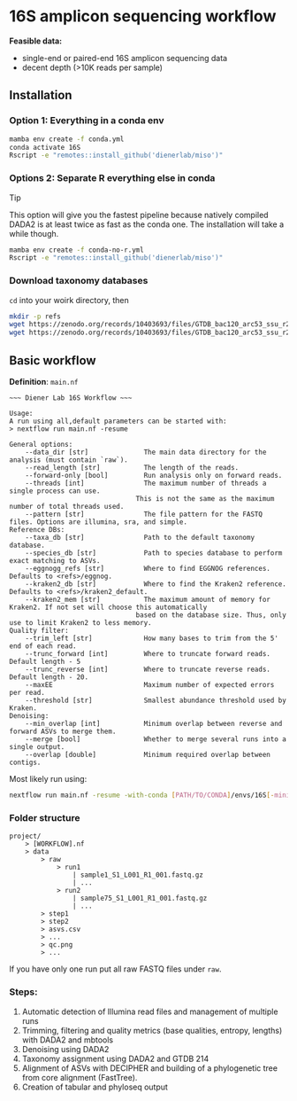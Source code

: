 # 16S amplicon sequencing workflow

**Feasible data:**

- single-end or paired-end 16S amplicon sequencing data
- decent depth (>10K reads per sample)

## Installation

### Option 1: Everything in a conda env

```bash
mamba env create -f conda.yml
conda activate 16S
Rscript -e "remotes::install_github('dienerlab/miso')"
```

### Options 2: Separate R everything else in conda


> [!TIP]
> This option will give you the fastest pipeline because natively compiled DADA2 is
> at least twice as fast as the conda one. The installation will take a while though.

```bash
mamba env create -f conda-no-r.yml
Rscript -e "remotes::install_github('dienerlab/miso')"
```

### Download taxonomy databases

`cd` into your woirk directory, then

```bash
mkdir -p refs
wget https://zenodo.org/records/10403693/files/GTDB_bac120_arc53_ssu_r214_genus.fa.gz?download=1 -O GTDB_bac120_arc53_ssu_r214_genus.fa.gz
wget https://zenodo.org/records/10403693/files/GTDB_bac120_arc53_ssu_r214_species.fa.gz?download=1 -O GTDB_bac120_arc53_ssu_r214_species.fa.gz
```

## Basic workflow

**Definition**: `main.nf`

```text
~~~ Diener Lab 16S Workflow ~~~

Usage:
A run using all,default parameters can be started with:
> nextflow run main.nf -resume

General options:
    --data_dir [str]              The main data directory for the analysis (must contain `raw`).
    --read_length [str]           The length of the reads.
    --forward-only [bool]         Run analysis only on forward reads.
    --threads [int]               The maximum number of threads a single process can use.
                                This is not the same as the maximum number of total threads used.
    --pattern [str]               The file pattern for the FASTQ files. Options are illumina, sra, and simple.
Reference DBs:
    --taxa_db [str]               Path to the default taxonomy database.
    --species_db [str]            Path to species database to perform exact matching to ASVs.
    --eggnogg_refs [str]          Where to find EGGNOG references. Defaults to <refs>/eggnog.
    --kraken2_db [str]            Where to find the Kraken2 reference. Defaults to <refs>/kraken2_default.
    --kraken2_mem [str]           The maximum amount of memory for Kraken2. If not set will choose this automatically
                                based on the database size. Thus, only use to limit Kraken2 to less memory.
Quality filter:
    --trim_left [str]             How many bases to trim from the 5' end of each read.
    --trunc_forward [int]         Where to truncate forward reads. Default length - 5
    --trunc_reverse [int]         Where to truncate reverse reads. Default length - 20.
    --maxEE                       Maximum number of expected errors per read.
    --threshold [str]             Smallest abundance threshold used by Kraken.
Denoising:
    --min_overlap [int]           Minimum overlap between reverse and forward ASVs to merge them.
    --merge [bool]                Whether to merge several runs into a single output.
    --overlap [double]            Minimum required overlap between contigs.
```

Most likely run using:

```bash
nextflow run main.nf -resume -with-conda [PATH/TO/CONDA]/envs/16S[-minimal]
```

### Folder structure

```
project/
    > [WORKFLOW].nf
    > data
        > raw
            > run1
                | sample1_S1_L001_R1_001.fastq.gz
                | ...
            > run2
                | sample75_S1_L001_R1_001.fastq.gz
                | ...
        > step1
        > step2
        > asvs.csv
        > ...
        > qc.png
        > ...
```

If you have only one run put all raw FASTQ files under `raw`.

### Steps:

1. Automatic detection of Illumina read files and management of multiple runs
2. Trimming, filtering and quality metrics (base qualities, entropy, lengths) with DADA2 and mbtools
3. Denoising using DADA2
4. Taxonomy assignment using DADA2 and GTDB 214
5. Alignment of ASVs with DECIPHER and building of a phylogenetic tree from core alignment (FastTree).
6. Creation of tabular and phyloseq output

